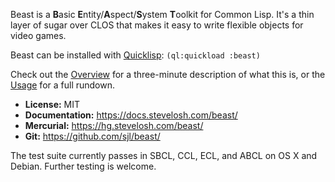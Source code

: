 Beast is a **B**asic **E**ntity/**A**spect/**S**ystem **T**oolkit for Common
Lisp.  It's a thin layer of sugar over CLOS that makes it easy to write flexible
objects for video games.

Beast can be installed with [Quicklisp][]: `(ql:quickload :beast)`

Check out the [Overview](./overview/) for a three-minute description of what
this is, or the [Usage](./usage/) for a full rundown.

* **License:** MIT
* **Documentation:** <https://docs.stevelosh.com/beast/>
* **Mercurial:** <https://hg.stevelosh.com/beast/>
* **Git:** <https://github.com/sjl/beast/>

The test suite currently passes in SBCL, CCL, ECL, and ABCL on OS X and Debian.
Further testing is welcome.

[quicklisp]: https://quicklisp.org/
